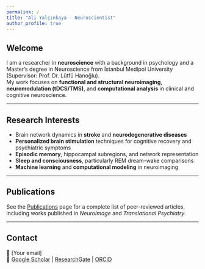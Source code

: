 ```yaml
---
permalink: /
title: "Ali Yalçınkaya - Neuroscientist"
author_profile: true
---
```


## Welcome

I am a researcher in **neuroscience** with a background in psychology and a Master’s degree in Neuroscience from İstanbul Medipol University (Supervisor: Prof. Dr. Lütfü Hanoğlu).  
My work focuses on **functional and structural neuroimaging**, **neuromodulation (tDCS/TMS)**, and **computational analysis** in clinical and cognitive neuroscience.


---

## Research Interests
- Brain network dynamics in **stroke** and **neurodegenerative diseases**
- **Personalized brain stimulation** techniques for cognitive recovery and psychiatric symptoms
- **Episodic memory**, hippocampal subregions, and network representation
- **Sleep and consciousness**, particularly REM dream-wake comparisons
- **Machine learning** and **computational modeling** in neuroimaging


---

## Publications
See the [Publications](/publications/) page for a complete list of peer-reviewed articles, including works published in *NeuroImage* and *Translational Psychiatry*.

---

## Contact
📧 [Your email]  
🔗 [Google Scholar](#) | [ResearchGate](#) | [ORCID](#)
